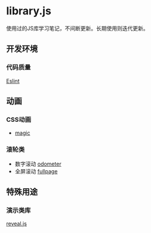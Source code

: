 # library.js
使用过的JS库学习笔记，不间断更新。长期使用则迭代更新。
## 开发环境

### 代码质量
[Eslint](http://eslint.cn/docs/rules/)

## 动画

### CSS动画
- [magic](https://github.com/miniMAC/magic)

### 滚轮类
- 数字滚动 [odometer](https://github.com/HubSpot/odometer)
- 全屏滚动 [fullpage](https://github.com/alvarotrigo/fullpage.js)

## 特殊用途

### 演示类库
[reveal.js](/librarys/Reveal.md)
